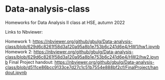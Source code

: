 # Data-analysis-class
Homeworks for Data Analysis II class at HSE, autumn 2022

Links to Nbviewer:

Homework 1: https://nbviewer.org/github/gbulg/Data-analysis-class/blob/629d6c8261f58d3a120a95a8b1e753b6c241d6e4/HW1/hw1.ipynb
Homework 2: https://nbviewer.org/github/gbulg/Data-analysis-class/blob/629d6c8261f58d3a120a95a8b1e753b6c241d6e4/HW2/hw2.ipynb
Final Project handout: https://nbviewer.org/github/gbulg/Data-analysis-class/blob/d511ce86bcc9133ce7d27c1c51b7554e888bf2cf/FinalProject/handout.ipynb
